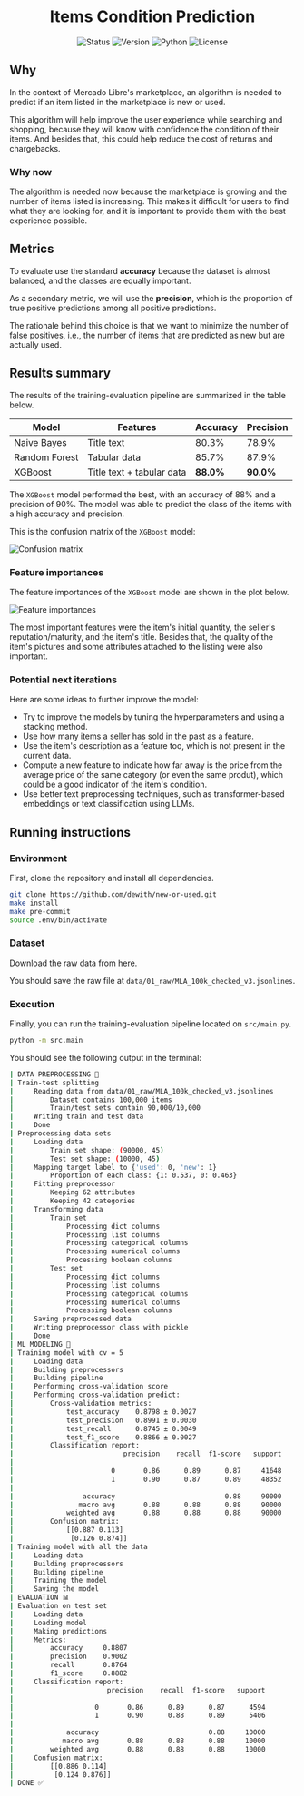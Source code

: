 <h1 align="center">Items Condition Prediction</h1>

<p align="center">
  <img src="https://img.shields.io/badge/Status-Completed-yellow" alt="Status"/>
  <img src="https://img.shields.io/badge/Version-1.0-yellow" alt="Version"/>
  <img src="https://img.shields.io/badge/Python-3.12-yellow" alt="Python"/>
  <img src="https://img.shields.io/badge/License-Apache-yellow" alt="License"/>
</p>

## Why

In the context of Mercado Libre's marketplace, an algorithm is needed to predict if an item listed in the marketplace is new or used.

This algorithm will help improve the user experience while searching and shopping, because they will know with confidence the condition of their items. And besides that, this could help reduce the cost of returns and chargebacks.

### Why now

The algorithm is needed now because the marketplace is growing and the number of items listed is increasing. This makes it difficult for users to find what they are looking for, and it is important to provide them with the best experience possible.

## Metrics

To evaluate use the standard **accuracy** because the dataset is almost balanced, and the classes are equally important.

As a secondary metric, we will use the **precision**, which is the proportion of true positive predictions among all positive predictions.

The rationale behind this choice is that we want to minimize the number of false positives, i.e., the number of items that are predicted as new but are actually used.

## Results summary

The results of the training-evaluation pipeline are summarized in the table below.

| Model         | Features                  | Accuracy  | Precision |
|---------------|---------------------------|-----------|-----------|
| Naive Bayes   | Title text                | 80.3%     | 78.9%     |
| Random Forest | Tabular data              | 85.7%     | 87.9%     |
| XGBoost       | Title text + tabular data | **88.0%** | **90.0%** |

The `XGBoost` model performed the best, with an accuracy of 88% and a precision of 90%. The model was able to predict the class of the items with a high accuracy and precision.

This is the confusion matrix of the `XGBoost` model:

![Confusion matrix](data/06_viz/confusion.png)


### Feature importances

The feature importances of the `XGBoost` model are shown in the plot below.

![Feature importances](data/06_viz/importances.png)

The most important features were the item's initial quantity, the seller's reputation/maturity, and the item's title. Besides that, the quality of the item's pictures and some attributes attached to the listing were also important.

### Potential next iterations

Here are some ideas to further improve the model:

- Try to improve the models by tuning the hyperparameters and using a stacking method.
- Use how many items a seller has sold in the past as a feature.
- Use the item's description as a feature too, which is not present in the current data.
- Compute a new feature to indicate how far away is the price from the average price of the same category (or even the same produt), which could be a good indicator of the item's condition.
- Use better text preprocessing techniques, such as transformer-based embeddings or text classification using LLMs.

## Running instructions

### Environment

First, clone the repository and install all dependencies.

```bash
git clone https://github.com/dewith/new-or-used.git
make install
make pre-commit
source .env/bin/activate
```

### Dataset

Download the raw data from [here](https://drive.google.com/file/d/1Iphj_MD5LJP7pkxYs14wQ3xW38T5DOy0/).

You should save the raw file at `data/01_raw/MLA_100k_checked_v3.jsonlines`.

### Execution

Finally, you can run the training-evaluation pipeline located on `src/main.py`.

```bash
python -m src.main
```

You should see the following output in the terminal:

```bash
| DATA PREPROCESSING 💽
| Train-test splitting
|     Reading data from data/01_raw/MLA_100k_checked_v3.jsonlines
|         Dataset contains 100,000 items
|         Train/test sets contain 90,000/10,000
|     Writing train and test data
|     Done
| Preprocessing data sets
|     Loading data
|         Train set shape: (90000, 45)
|         Test set shape: (10000, 45)
|     Mapping target label to {'used': 0, 'new': 1}
|         Proportion of each class: {1: 0.537, 0: 0.463}
|     Fitting preprocessor
|         Keeping 62 attributes
|         Keeping 42 categories
|     Transforming data
|         Train set
|             Processing dict columns
|             Processing list columns
|             Processing categorical columns
|             Processing numerical columns
|             Processing boolean columns
|         Test set
|             Processing dict columns
|             Processing list columns
|             Processing categorical columns
|             Processing numerical columns
|             Processing boolean columns
|     Saving preprocessed data
|     Writing preprocessor class with pickle
|     Done
| ML MODELING 🤖
| Training model with cv = 5
|     Loading data
|     Building preprocessors
|     Building pipeline
|     Performing cross-validation score
|     Performing cross-validation predict:
|         Cross-validation metrics:
|             test_accuracy    0.8798 ± 0.0027
|             test_precision   0.8991 ± 0.0030
|             test_recall      0.8745 ± 0.0049
|             test_f1_score    0.8866 ± 0.0027
|         Classification report:
|                           precision    recall  f1-score   support
|
|                        0       0.86      0.89      0.87     41648
|                        1       0.90      0.87      0.89     48352
|
|                 accuracy                           0.88     90000
|                macro avg       0.88      0.88      0.88     90000
|             weighted avg       0.88      0.88      0.88     90000
|         Confusion matrix:
|             [[0.887 0.113]
|              [0.126 0.874]]
| Training model with all the data
|     Loading data
|     Building preprocessors
|     Building pipeline
|     Training the model
|     Saving the model
| EVALUATION 📊
| Evaluation on test set
|     Loading data
|     Loading model
|     Making predictions
|     Metrics:
|         accuracy     0.8807
|         precision    0.9002
|         recall       0.8764
|         f1_score     0.8882
|     Classification report:
|                       precision    recall  f1-score   support
|
|                    0       0.86      0.89      0.87      4594
|                    1       0.90      0.88      0.89      5406
|
|             accuracy                           0.88     10000
|            macro avg       0.88      0.88      0.88     10000
|         weighted avg       0.88      0.88      0.88     10000
|     Confusion matrix:
|         [[0.886 0.114]
|          [0.124 0.876]]
| DONE ✅
```
